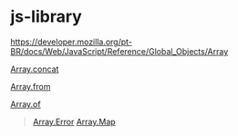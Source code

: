 # js-library
https://developer.mozilla.org/pt-BR/docs/Web/JavaScript/Reference/Global_Objects/Array


[Array.concat](js/Array.concat.js)

[Array.from](js/Array.from.js)

[Array.of](js/Array.of.js)

> [Array.Error](js/Error.js)
> [Array.Map](js/Map.js)
